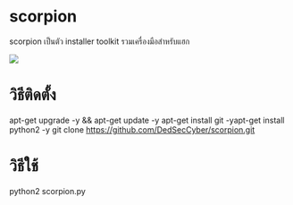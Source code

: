 # scorpion

scorpion เป็นตัว installer toolkit 
รวมเครื่องมือสำหรับแฮก

<img src="https://github.com/DedSecCyber/scorpion/blob/master/_20180817_131122.jpg"/>

# วิธีติดตั้ง

   apt-get upgrade -y && apt-get update -y
   apt-get install git -yapt-get install python2 -y
   git clone https://github.com/DedSecCyber/scorpion.git

# วิธีใช้ 

   python2 scorpion.py

